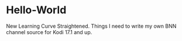 # Hello-World
New Learning Curve Straightened. Things I need to write my own BNN channel source for Kodi 17.1 and up.
